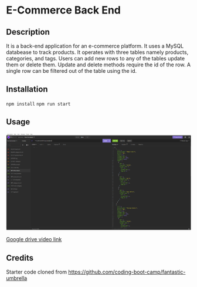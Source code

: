 # E-Commerce Back End

## Description

It is a back-end application for an e-commerce platform. It uses a MySQL databease to track products. It operates with three tables namely products, categories, and tags. Users can add new rows to any of the tables update them or delete them. Update and delete methods require the id of the row. A single row can be filtered out of the table using the id. 

## Installation

`npm install`
`npm run start`

## Usage

![alt text](./Assets/screenshot.png)

[Google drive video link](https://drive.google.com/file/d/1aNm5cMPzqL2rE3LCrkUH3_02cOjwlMIg/view?usp=sharing)

## Credits

Starter code cloned from https://github.com/coding-boot-camp/fantastic-umbrella
